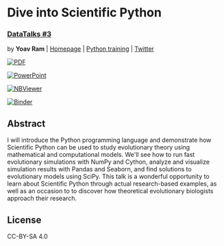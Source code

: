 # Dive into Scientific Python
### [DataTalks #3](https://www.meetup.com/DataHack/events/237926275/)

by **Yoav Ram** | [Homepage](http://www.yoavram.com) | [Python training](http://python.yoavram.com) | [Twitter](https://twitter.com/yoavram)

[![PDF](https://img.shields.io/badge/presentation-PDF-blue.svg)](https://github.com/yoavram/DataTalks2017/blob/master/presentation.pdf?raw=true)

[![PowerPoint](https://img.shields.io/badge/presentation-PowerPoint-red.svg)](https://github.com/yoavram/DataTalks2017/blob/master/presentation.pptx?raw=true)

[![NBViewer](https://img.shields.io/badge/static%20notebook-nbviewer-green.svg)](http://nbviewer.jupyter.org/github/yoavram/PyConIL2016/tree/master/)

[![Binder](https://img.shields.io/badge/interactive%20notebook-binder-orange.svg)](http://mybinder.org/repo/yoavram/PyConIL2016)

## Abstract

I will introduce the Python programming language and demonstrate how Scientific Python can be used to study evolutionary theory using mathematical and computational models. We'll see how to run fast evolutionary simulations with NumPy and Cython, analyze and visualize simulation results with Pandas and Seaborn, and find solutions to evolutionary models using SciPy. This talk is a wonderful opportunity to learn about Scientific Python through actual research-based examples, as well as an occasion to to discover how theoretical evolutionary biologists approach their research.

## License

CC-BY-SA 4.0
